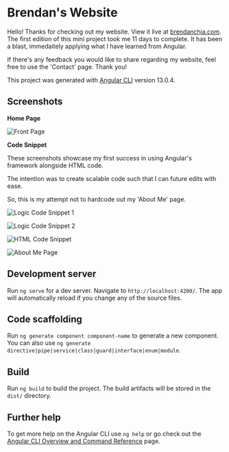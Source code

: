 # Brendan's Website

Hello! Thanks for checking out my website. View it live at [brendanchia.com](url).
The first edition of this mini project took me 11 days to complete. 
It has been a blast, immedaitely applying what I have learned from Angular.

If there's any feedback you would like to share regarding my website, feel free to use the 'Contact' page.
Thank you!




This project was generated with [Angular CLI](https://github.com/angular/angular-cli) version 13.0.4.


## Screenshots

**Home Page**

![Front Page](https://brendanchia.com/assets/images/screenshots/front-page.png)

**Code Snippet**

These screenshots showcase my first success in using Angular's framework alongside HTML code.

The intention was to create scalable code such that I can future edits with ease.

So, this is my attempt not to hardcode out my 'About Me' page.

![Logic Code Snippet 1](https://brendanchia.com/assets/images/screenshots/about-me-ts-1.png)

![Logic Code Snippet 2](https://brendanchia.com/assets/images/screenshots/about-me-ts-2.png)

![HTML Code Snippet](https://brendanchia.com/assets/images/screenshots/about-me-html.png)

![About Me Page](https://brendanchia.com/assets/images/screenshots/about-me-page.png)




## Development server

Run `ng serve` for a dev server. Navigate to `http://localhost:4200/`. The app will automatically reload if you change any of the source files.

## Code scaffolding

Run `ng generate component component-name` to generate a new component. You can also use `ng generate directive|pipe|service|class|guard|interface|enum|module`.

## Build

Run `ng build` to build the project. The build artifacts will be stored in the `dist/` directory.

## Further help

To get more help on the Angular CLI use `ng help` or go check out the [Angular CLI Overview and Command Reference](https://angular.io/cli) page.
